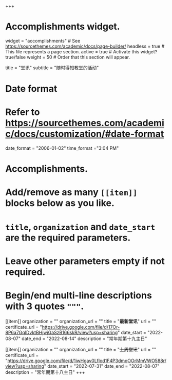 +++
# Accomplishments widget.
widget = "accomplishments"  # See https://sourcethemes.com/academic/docs/page-builder/
headless = true  # This file represents a page section.
active = true  # Activate this widget? true/false
weight = 50  # Order that this section will appear.

title = "堂讯"
subtitle = "随时得知教堂的活动"

# Date format
#   Refer to https://sourcethemes.com/academic/docs/customization/#date-format
date_format = "2006-01-02"
time_format ="3:04 PM"

# Accomplishments.
#   Add/remove as many `[[item]]` blocks below as you like.
#   `title`, `organization` and `date_start` are the required parameters.
#   Leave other parameters empty if not required.
#   Begin/end multi-line descriptions with 3 quotes `"""`.

[[item]]
  organization = ""
  organization_url = ""
  title = "**最新堂讯**"
  url = ""
  certificate_url = "https://drive.google.com/file/d/17Or-8P6a7GqIDvktBHjwjGaSzB166skR/view?usp=sharing"
  date_start = "2022-08-07"
  date_end = "2022-08-14"
  description = "常年期第十九主日"

[[item]]
  organization = ""
  organization_url = ""
  title = "~~上周堂讯~~"
  url = ""
  certificate_url = "https://drive.google.com/file/d/1iwHgav0Lflod1F4P3dmqOOrMmVWO588r/view?usp=sharing"
  date_start = "2022-07-31"
  date_end = "2022-08-07"
  description = "常年期第十八主日"
+++
